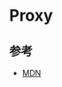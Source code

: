 # Proxy


## 参考

- [MDN](https://developer.mozilla.org/en-US/docs/Web/JavaScript/Reference/Global_Objects/Proxy)